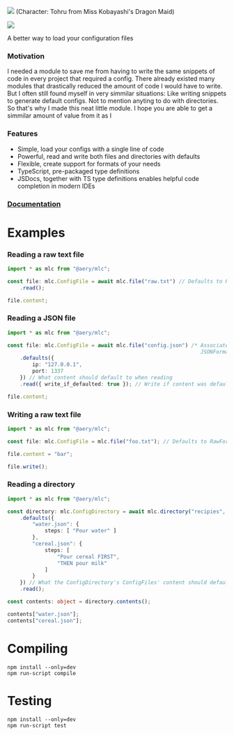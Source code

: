 ![](https://i.imgur.com/2tDOn1l.png)
(Character: Tohru from Miss Kobayashi's Dragon Maid)

[![](https://img.shields.io/npm/v/@aery/mlc.svg?colorB=%23C5383B&style=flat-square)](https://www.npmjs.com/package/@aery/mlc)

A better way to load your configuration files

### Motivation

I needed a module to save me from having to write the same snippets of code in every project that required a config.
There already existed many modules that drastically reduced the amount of code I would have to write.
But I often still found myself in very simmilar situations: Like writing snippets to generate default configs.
Not to mention anyting to do with directories.
So that's why I made this neat little module. I hope you are able to get a simmilar amount of value from it as I

### Features

* Simple, load your configs with a single line of code
* Powerful, read and write both files and directories with defaults
* Flexible, create support for formats of your needs
* TypeScript, pre-packaged type definitions
* JSDocs, together with TS type definitions enables helpful code completion in modern IDEs

### [Documentation](https://aery-chan.github.io/node-module-that-loads-configs/)

# Examples

### Reading a raw text file
```ts
import * as mlc from "@aery/mlc";

const file: mlc.ConfigFile = await mlc.file("raw.txt") // Defaults to RawFormat format by default
    .read();

file.content;
```

### Reading a JSON file
```ts
import * as mlc from "@aery/mlc";

const file: mlc.ConfigFile = await mlc.file("config.json") /* Associates json files with
                                                              JSONFormat format by default */
    .defaults({
        ip: "127.0.0.1",
        port: 1337
    }) // What content should default to when reading
    .read({ write_if_defaulted: true }); // Write if content was defaulted in any way after reading

file.content;
```

### Writing a raw text file
```ts
import * as mlc from "@aery/mlc";

const file: mlc.ConfigFile = mlc.file("foo.txt"); // Defaults to RawFormat format by default

file.content = "bar";

file.write();
```

### Reading a directory
```ts
import * as mlc from "@aery/mlc";

const directory: mlc.ConfigDirectory = await mlc.directory("recipies", new mlc.formats.JSONFormat())
    .defaults({
        "water.json": {
            steps: [ "Pour water" ]
        },
        "cereal.json": {
            steps: [
                "Pour cereal FIRST",
                "THEN pour milk"
            ]
        }
    }) // What the ConfigDirectory's ConfigFiles' content should default to when reading
    .read();

const contents: object = directory.contents();

contents["water.json"];
contents["cereal.json"];
```

# Compiling

`npm install --only=dev`   
`npm run-script compile`

# Testing

`npm install --only=dev`   
`npm run-script test`